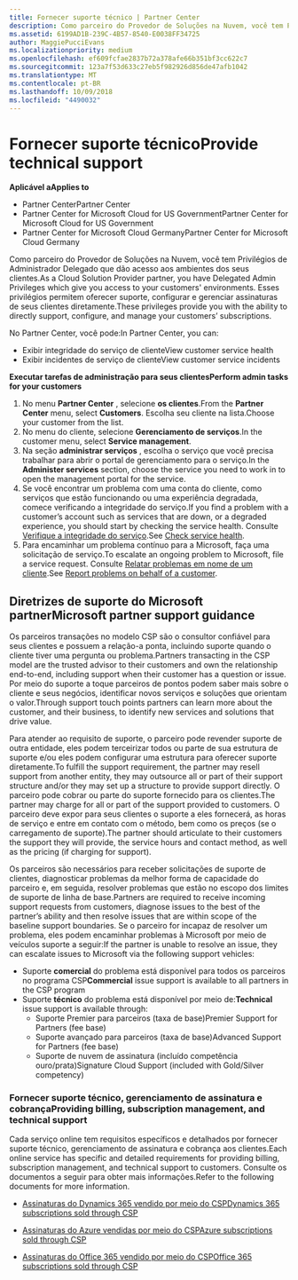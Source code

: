 ```yaml
---
title: Fornecer suporte técnico | Partner Center
description: Como parceiro do Provedor de Soluções na Nuvem, você tem Privilégios de Administrador Delegado que dão acesso aos ambientes dos seus clientes.
ms.assetid: 6199AD1B-239C-4B57-8540-E0038FF34725
author: MaggiePucciEvans
ms.localizationpriority: medium
ms.openlocfilehash: ef609fcfae2837b72a378afe66b351bf3cc622c7
ms.sourcegitcommit: 123a7f53d633c27eb5f982926d856de47afb1042
ms.translationtype: MT
ms.contentlocale: pt-BR
ms.lasthandoff: 10/09/2018
ms.locfileid: "4490032"
---
```

# <a name="provide-technical-support"></a><span data-ttu-id="a11b8-103">Fornecer suporte técnico</span><span class="sxs-lookup"><span data-stu-id="a11b8-103">Provide technical support</span></span>

**<span data-ttu-id="a11b8-104">Aplicável a</span><span class="sxs-lookup"><span data-stu-id="a11b8-104">Applies to</span></span>**

-  <span data-ttu-id="a11b8-105">Partner Center</span><span class="sxs-lookup"><span data-stu-id="a11b8-105">Partner Center</span></span>
-  <span data-ttu-id="a11b8-106">Partner Center for Microsoft Cloud for US Government</span><span class="sxs-lookup"><span data-stu-id="a11b8-106">Partner Center for Microsoft Cloud for US Government</span></span>
-  <span data-ttu-id="a11b8-107">Partner Center for Microsoft Cloud Germany</span><span class="sxs-lookup"><span data-stu-id="a11b8-107">Partner Center for Microsoft Cloud Germany</span></span>

<span data-ttu-id="a11b8-108">Como parceiro do Provedor de Soluções na Nuvem, você tem Privilégios de Administrador Delegado que dão acesso aos ambientes dos seus clientes.</span><span class="sxs-lookup"><span data-stu-id="a11b8-108">As a Cloud Solution Provider partner, you have Delegated Admin Privileges which give you access to your customers' environments.</span></span> <span data-ttu-id="a11b8-109">Esses privilégios permitem oferecer suporte, configurar e gerenciar assinaturas de seus clientes diretamente.</span><span class="sxs-lookup"><span data-stu-id="a11b8-109">These privileges provide you with the ability to directly support, configure, and manage your customers’ subscriptions.</span></span>

<span data-ttu-id="a11b8-110">No Partner Center, você pode:</span><span class="sxs-lookup"><span data-stu-id="a11b8-110">In Partner Center, you can:</span></span>

-   <span data-ttu-id="a11b8-111">Exibir integridade do serviço de cliente</span><span class="sxs-lookup"><span data-stu-id="a11b8-111">View customer service health</span></span>
-   <span data-ttu-id="a11b8-112">Exibir incidentes de serviço de cliente</span><span class="sxs-lookup"><span data-stu-id="a11b8-112">View customer service incidents</span></span>

**<span data-ttu-id="a11b8-113">Executar tarefas de administração para seus clientes</span><span class="sxs-lookup"><span data-stu-id="a11b8-113">Perform admin tasks for your customers</span></span>**

1.  <span data-ttu-id="a11b8-114">No menu **Partner Center** , selecione **os clientes**.</span><span class="sxs-lookup"><span data-stu-id="a11b8-114">From the **Partner Center** menu, select **Customers**.</span></span> <span data-ttu-id="a11b8-115">Escolha seu cliente na lista.</span><span class="sxs-lookup"><span data-stu-id="a11b8-115">Choose your customer from the list.</span></span>
2.  <span data-ttu-id="a11b8-116">No menu do cliente, selecione **Gerenciamento de serviços**.</span><span class="sxs-lookup"><span data-stu-id="a11b8-116">In the customer menu, select **Service management**.</span></span>
3.  <span data-ttu-id="a11b8-117">Na seção **administrar serviços** , escolha o serviço que você precisa trabalhar para abrir o portal de gerenciamento para o serviço.</span><span class="sxs-lookup"><span data-stu-id="a11b8-117">In the **Administer services** section, choose the service you need to work in to open the management portal for the service.</span></span>
4.  <span data-ttu-id="a11b8-118">Se você encontrar um problema com uma conta do cliente, como serviços que estão funcionando ou uma experiência degradada, comece verificando a integridade do serviço.</span><span class="sxs-lookup"><span data-stu-id="a11b8-118">If you find a problem with a customer’s account such as services that are down, or a degraded experience, you should start by checking the service health.</span></span> <span data-ttu-id="a11b8-119">Consulte [Verifique a integridade do serviço](check-service-health.md).</span><span class="sxs-lookup"><span data-stu-id="a11b8-119">See [Check service health](check-service-health.md).</span></span>
5.  <span data-ttu-id="a11b8-120">Para encaminhar um problema contínuo para a Microsoft, faça uma solicitação de serviço.</span><span class="sxs-lookup"><span data-stu-id="a11b8-120">To escalate an ongoing problem to Microsoft, file a service request.</span></span> <span data-ttu-id="a11b8-121">Consulte [Relatar problemas em nome de um cliente](report-problems-on-behalf-of-a-customer.md).</span><span class="sxs-lookup"><span data-stu-id="a11b8-121">See [Report problems on behalf of a customer](report-problems-on-behalf-of-a-customer.md).</span></span>

 
## <a name="microsoft-partner-support-guidance"></a><span data-ttu-id="a11b8-122">Diretrizes de suporte do Microsoft partner</span><span class="sxs-lookup"><span data-stu-id="a11b8-122">Microsoft partner support guidance</span></span>

<span data-ttu-id="a11b8-123">Os parceiros transações no modelo CSP são o consultor confiável para seus clientes e possuem a relação-a ponta, incluindo suporte quando o cliente tiver uma pergunta ou problema.</span><span class="sxs-lookup"><span data-stu-id="a11b8-123">Partners transacting in the CSP model are the trusted advisor to their customers and own the relationship end-to-end, including support when their customer has a question or issue.</span></span> <span data-ttu-id="a11b8-124">Por meio do suporte a toque parceiros de pontos podem saber mais sobre o cliente e seus negócios, identificar novos serviços e soluções que orientam o valor.</span><span class="sxs-lookup"><span data-stu-id="a11b8-124">Through support touch points partners can learn more about the customer, and their business, to identify new services and solutions that drive value.</span></span>

<span data-ttu-id="a11b8-125">Para atender ao requisito de suporte, o parceiro pode revender suporte de outra entidade, eles podem terceirizar todos ou parte de sua estrutura de suporte e/ou eles podem configurar uma estrutura para oferecer suporte diretamente.</span><span class="sxs-lookup"><span data-stu-id="a11b8-125">To fulfill the support requirement, the partner may resell support from another entity, they may outsource all or part of their support structure and/or they may set up a structure to provide support directly.</span></span>  <span data-ttu-id="a11b8-126">O parceiro pode cobrar ou parte do suporte fornecido para os clientes.</span><span class="sxs-lookup"><span data-stu-id="a11b8-126">The partner may charge for all or part of the support provided to customers.</span></span> <span data-ttu-id="a11b8-127">O parceiro deve expor para seus clientes o suporte a eles fornecerá, as horas de serviço e entre em contato com o método, bem como os preços (se o carregamento de suporte).</span><span class="sxs-lookup"><span data-stu-id="a11b8-127">The partner should articulate to their customers the support they will provide, the service hours and contact method, as well as the pricing (if charging for support).</span></span> 

<span data-ttu-id="a11b8-128">Os parceiros são necessários para receber solicitações de suporte de clientes, diagnosticar problemas da melhor forma de capacidade do parceiro e, em seguida, resolver problemas que estão no escopo dos limites de suporte de linha de base.</span><span class="sxs-lookup"><span data-stu-id="a11b8-128">Partners are required to receive incoming support requests from customers, diagnose issues to the best of the partner’s ability and then resolve issues that are within scope of the baseline support boundaries.</span></span> <span data-ttu-id="a11b8-129">Se o parceiro for incapaz de resolver um problema, eles podem encaminhar problemas à Microsoft por meio de veículos suporte a seguir:</span><span class="sxs-lookup"><span data-stu-id="a11b8-129">If the partner is unable to resolve an issue, they can escalate issues to Microsoft via the following support vehicles:</span></span>

- <span data-ttu-id="a11b8-130">Suporte **comercial** do problema está disponível para todos os parceiros no programa CSP</span><span class="sxs-lookup"><span data-stu-id="a11b8-130">**Commercial** issue support is available to all partners in the CSP program</span></span>
-   <span data-ttu-id="a11b8-131">Suporte **técnico** do problema está disponível por meio de:</span><span class="sxs-lookup"><span data-stu-id="a11b8-131">**Technical** issue support is available through:</span></span>
    -   <span data-ttu-id="a11b8-132">Suporte Premier para parceiros (taxa de base)</span><span class="sxs-lookup"><span data-stu-id="a11b8-132">Premier Support for Partners (fee base)</span></span>
    -   <span data-ttu-id="a11b8-133">Suporte avançado para parceiros (taxa de base)</span><span class="sxs-lookup"><span data-stu-id="a11b8-133">Advanced Support for Partners (fee base)</span></span>
    -   <span data-ttu-id="a11b8-134">Suporte de nuvem de assinatura (incluído competência ouro/prata)</span><span class="sxs-lookup"><span data-stu-id="a11b8-134">Signature Cloud Support (included with Gold/Silver competency)</span></span>

### <a name="providing-billing-subscription-management-and-technical-support"></a><span data-ttu-id="a11b8-135">Fornecer suporte técnico, gerenciamento de assinatura e cobrança</span><span class="sxs-lookup"><span data-stu-id="a11b8-135">Providing billing, subscription management, and technical support</span></span> 

<span data-ttu-id="a11b8-136">Cada serviço online tem requisitos específicos e detalhados por fornecer suporte técnico, gerenciamento de assinatura e cobrança aos clientes.</span><span class="sxs-lookup"><span data-stu-id="a11b8-136">Each online service has specific and detailed requirements for providing billing, subscription management, and technical support to customers.</span></span> <span data-ttu-id="a11b8-137">Consulte os documentos a seguir para obter mais informações.</span><span class="sxs-lookup"><span data-stu-id="a11b8-137">Refer to the following documents for more information.</span></span>

-   [<span data-ttu-id="a11b8-138">Assinaturas do Dynamics 365 vendido por meio do CSP</span><span class="sxs-lookup"><span data-stu-id="a11b8-138">Dynamics 365 subscriptions sold through CSP</span></span>](https://www.microsoftpartnercommunity.com/t5/CSP/Microsoft-Partner-Support-Guidance/m-p/5262#M30)

-   [<span data-ttu-id="a11b8-139">Assinaturas do Azure vendidas por meio do CSP</span><span class="sxs-lookup"><span data-stu-id="a11b8-139">Azure subscriptions sold through CSP</span></span>](https://www.microsoftpartnercommunity.com/t5/CSP/Microsoft-Partner-Support-Guidance/m-p/5263#M31)

-   [<span data-ttu-id="a11b8-140">Assinaturas do Office 365 vendido por meio do CSP</span><span class="sxs-lookup"><span data-stu-id="a11b8-140">Office 365 subscriptions sold through CSP</span></span>](https://www.microsoftpartnercommunity.com/t5/CSP/Microsoft-Partner-Support-Guidance/m-p/5264#M32)
 



